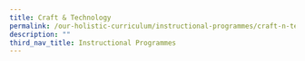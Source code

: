 ```yaml
---
title: Craft & Technology
permalink: /our-holistic-curriculum/instructional-programmes/craft-n-technology
description: ""
third_nav_title: Instructional Programmes
---
```

